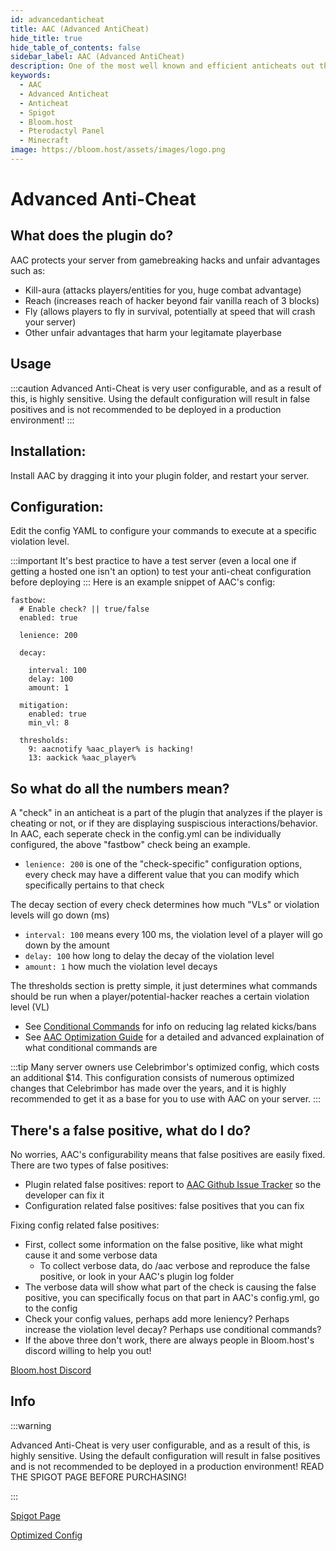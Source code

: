 ```yaml
---
id: advancedanticheat
title: AAC (Advanced AntiCheat)
hide_title: true
hide_table_of_contents: false
sidebar_label: AAC (Advanced AntiCheat)
description: One of the most well known and efficient anticheats out there, blocking numerous gamebreaking exploits and unfair advantages
keywords:
  - AAC
  - Advanced Anticheat
  - Anticheat
  - Spigot
  - Bloom.host
  - Pterodactyl Panel
  - Minecraft
image: https://bloom.host/assets/images/logo.png
---
```

# Advanced Anti-Cheat

## What does the plugin do?

AAC protects your server from gamebreaking hacks and unfair advantages such as:
- Kill-aura (attacks players/entities for you, huge combat advantage)
- Reach (increases reach of hacker beyond fair vanilla reach of 3 blocks)
- Fly (allows players to fly in survival, potentially at speed that will crash your server)
- Other unfair advantages that harm your legitamate playerbase

## Usage
:::caution
Advanced Anti-Cheat is very user configurable, and as a result of this, is highly sensitive. Using the default configuration will result in false positives and is not recommended to be deployed in a production environment!
:::

## Installation:

Install AAC by dragging it into your plugin folder, and restart your server.

## Configuration:

Edit the config YAML to configure your commands to execute at a specific violation level.

:::important
It's best practice to have a test server (even a local one if getting a hosted one isn't an option) to test your anti-cheat configuration before deploying 
:::
Here is an example snippet of AAC's config:
```
fastbow:
  # Enable check? || true/false
  enabled: true
 
  lenience: 200
 
  decay:

    interval: 100
    delay: 100
    amount: 1
 
  mitigation:
    enabled: true
    min_vl: 8
 
  thresholds:
    9: aacnotify %aac_player% is hacking!
    13: aackick %aac_player%
```

## So what do all the numbers mean?
A "check" in an anticheat is a part of the plugin that analyzes if the player is cheating or not, or if they are displaying suspiscious interactions/behavior. In AAC, each seperate check in the config.yml can be individually configured, the above "fastbow" check being an example.

- `lenience: 200` is one of the "check-specific" configuration options, every check may have a different value that you can modify which specifically pertains to that check

The decay section of every check determines how much "VLs" or violation levels will go down (ms)
- `interval: 100` means every 100 ms, the violation level of a player will go down by the amount
- `delay: 100` how long to delay the decay of the violation level
- `amount: 1` how much the violation level decays

The thresholds section is pretty simple, it just determines what commands should be run when a player/potential-hacker reaches a certain violation level (VL)
- See [Conditional Commands](https://docs.bloom.host/plugins/conditionalcommands) for info on reducing lag related kicks/bans
- See [AAC Optimization Guide](https://www.spigotmc.org/threads/%E2%9A%A1-aac-o%E1%B4%98%E1%B4%9B%C9%AA%E1%B4%8D%C9%AA%E1%B4%A2%E1%B4%80%E1%B4%9B%C9%AA%E1%B4%8F%C9%B4-g%E1%B4%9C%C9%AA%E1%B4%85%E1%B4%87-anticheat-%E2%9A%A1.109418/) for a detailed and advanced explaination of what conditional commands are

:::tip
Many server owners use Celebrimbor's optimized config, which costs an additional $14. This configuration consists of numerous optimized changes that Celebrimbor has made over the years, and it is highly recommended to get it as a base for you to use with AAC on your server. 
:::

## There's a false positive, what do I do?
No worries, AAC's configurability means that false positives are easily fixed. There are two types of false positives:
 - Plugin related false positives: report to [AAC Github Issue Tracker](https://github.com/konsolas/AAC-Issues/issues) so the developer can fix it
 - Configuration related false positives: false positives that you can fix
 
Fixing config related false positives:
 - First, collect some information on the false positive, like what might cause it and some verbose data
   - To collect verbose data, do /aac verbose and reproduce the false positive, or look in your AAC's plugin log folder
 - The verbose data will show what part of the check is causing the false positive, you can specifically focus on that part in AAC's config.yml, go to the config
 - Check your config values, perhaps add more leniency? Perhaps increase the violation level decay? Perhaps use conditional commands? 
 - If the above three don't work, there are always people in Bloom.host's discord willing to help you out!

[Bloom.host Discord](https://discord.gg/bloom)
## Info
:::warning

Advanced Anti-Cheat is very user configurable, and as a result of this, is highly sensitive. Using the default configuration will result in false positives and is not recommended to be deployed in a production environment! READ THE SPIGOT PAGE BEFORE PURCHASING!

:::

[Spigot Page](https://www.spigotmc.org/resources/aac-advanced-anti-cheat-hack-kill-aura-blocker.6442/)  

[Optimized Config](https://www.spigotmc.org/threads/%E2%9A%94-optimized-aac-setups-%E2%9A%94-500-customer-promo-%E2%9A%94.126333/)
